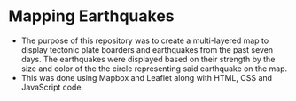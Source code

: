# Mapping Earthquakes
* The purpose of this repository was to create a multi-layered map to display tectonic plate boarders and earthquakes from the past seven days. The earthquakes were displayed based on their strength by the size and color of the the circle representing said earthquake on the map. 
* This was done using Mapbox and Leaflet along with HTML, CSS and JavaScript code.
